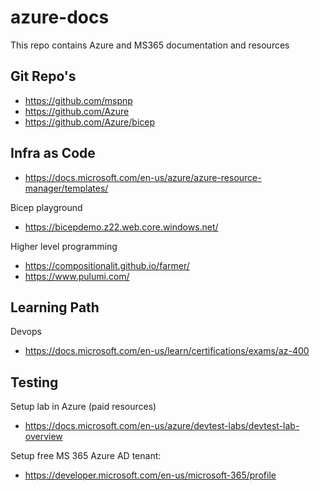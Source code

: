 # azure-docs

This repo contains Azure and MS365 documentation and resources


## Git Repo's  
- https://github.com/mspnp
- https://github.com/Azure
- https://github.com/Azure/bicep


## Infra as Code
- https://docs.microsoft.com/en-us/azure/azure-resource-manager/templates/

Bicep playground
- https://bicepdemo.z22.web.core.windows.net/

Higher level programming
- https://compositionalit.github.io/farmer/
- https://www.pulumi.com/

## Learning Path
Devops
- https://docs.microsoft.com/en-us/learn/certifications/exams/az-400


## Testing

Setup lab in Azure (paid resources)
- https://docs.microsoft.com/en-us/azure/devtest-labs/devtest-lab-overview

Setup free MS 365 Azure AD tenant:
- https://developer.microsoft.com/en-us/microsoft-365/profile
